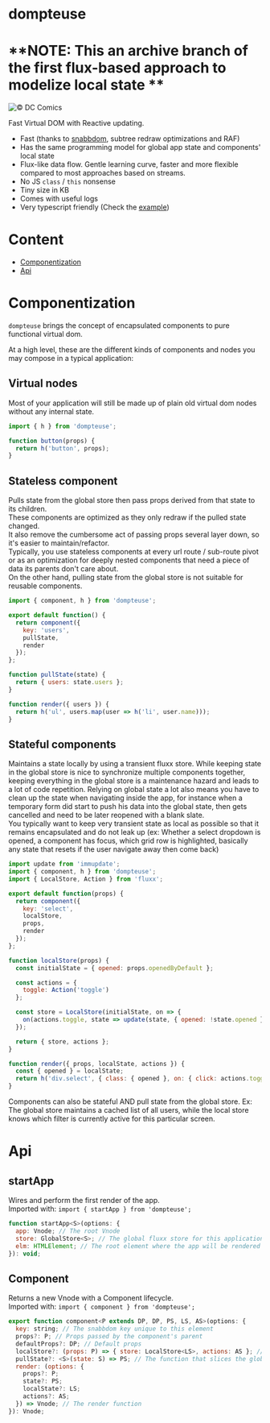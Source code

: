 # dompteuse

# **NOTE: This an archive branch of the first flux-based approach to modelize local state **

![© DC Comics](http://i171.photobucket.com/albums/u320/boubiyeah/Original_Catwoman_Design_zpsokgquwmu.jpg)

Fast Virtual DOM with Reactive updating.

- Fast (thanks to [snabbdom](https://github.com/paldepind/snabbdom), subtree redraw optimizations and RAF)
- Has the same programming model for global app state and components' local state
- Flux-like data flow. Gentle learning curve, faster and more flexible compared to most approaches based on streams.
- No JS `class` / `this` nonsense
- Tiny size in KB
- Comes with useful logs
- Very typescript friendly (Check the [example](https://github.com/AlexGalays/dompteuse/tree/master/example/src))

# Content
* [Componentization](#componentization)
* [Api](#api)

<a name="componentization"></a>
# Componentization

`dompteuse` brings the concept of encapsulated components to pure functional virtual dom.  

At a high level, these are the different kinds of components and nodes you may compose in a typical application:  

## Virtual nodes
Most of your application will still be made up of plain old virtual dom nodes without any internal state.
```javascript
import { h } from 'dompteuse';

function button(props) {
  return h('button', props);
}
```

## Stateless component
Pulls state from the global store then pass props derived from that state to its children.  
These components are optimized as they only redraw if the pulled state changed.  
It also remove the cumbersome act of passing props several layer down, so it's easier to maintain/refactor.  
Typically, you use stateless components at every url route / sub-route pivot or as an optimization
for deeply nested components that need a piece of data its parents don't care about.  
On the other hand, pulling state from the global store is not suitable for reusable components.

```javascript
import { component, h } from 'dompteuse';

export default function() {
  return component({
    key: 'users',
    pullState,
    render
  });
};

function pullState(state) {
  return { users: state.users };
}

function render({ users }) {
  return h('ul', users.map(user => h('li', user.name)));
}

```

## Stateful components
Maintains a state locally by using a transient fluxx store. While keeping state in the global store is nice
to synchronize multiple components together, keeping everything in the global store is a maintenance hazard and leads
to a lot of code repetition. Relying on global state a lot also means you have to clean up the state when navigating inside the app, for instance when a temporary form did start to push his data into the global state, then gets cancelled and need to be later reopened with a blank slate.  
You typically want to keep very transient state as local as possible so that it remains encapsulated and do not leak up (ex: Whether a select dropdown is opened, a component has focus, which grid row is highlighted, basically any state that resets if the user navigate away then come back)

```javascript
import update from 'immupdate';
import { component, h } from 'dompteuse';
import { LocalStore, Action } from 'fluxx';

export default function(props) {
  return component({
    key: 'select',
    localStore,
    props,
    render
  });
};

function localStore(props) {
  const initialState = { opened: props.openedByDefault };

  const actions = {
    toggle: Action('toggle')
  };

  const store = LocalStore(initialState, on => {
    on(actions.toggle, state => update(state, { opened: !state.opened }))
  });

  return { store, actions };
}

function render({ props, localState, actions }) {
  const { opened } = localState;
  return h('div.select', { class: { opened }, on: { click: actions.toggle } });
}

```

Components can also be stateful AND pull state from the global store. Ex: The global store maintains
a cached list of all users, while the local store knows which filter is currently active for this particular screen.

<a name="api"></a>
# Api

## startApp

Wires and perform the first render of the app.  
Imported with:  `import { startApp } from 'dompteuse';`

```javascript
function startApp<S>(options: {
  app: Vnode; // The root Vnode
  store: GlobalStore<S>; // The global fluxx store for this application
  elm: HTMLElement; // The root element where the app will be rendered
}): void;
```

## Component

Returns a new Vnode with a Component lifecycle.  
Imported with: `import { component } from 'dompteuse';`

```javascript
export function component<P extends DP, DP, PS, LS, AS>(options: {
  key: string; // The snabbdom key unique to this element
  props?: P; // Props passed by the component's parent
  defaultProps?: DP; // Default props
  localStore?: (props: P) => { store: LocalStore<LS>, actions: AS }; // The stateful component's fluxx Store and its associated actions
  pullState?: <S>(state: S) => PS; // The function that slices the global state this component consumes
  render: (options: {
    props?: P;
    state?: PS;
    localState?: LS;
    actions?: AS;
  }) => Vnode; // The render function
}): Vnode;
```
